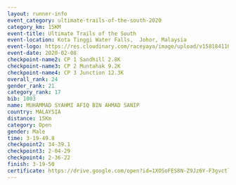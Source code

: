 ```yaml
--- 
layout: runner-info 
event_category: ultimate-trails-of-the-south-2020 
category_km: 15KM 
event-title: Ultimate Trails of the South 
event-location: Kota Tinggi Water Falls,  Johor, Malaysia 
event-logo: https://res.cloudinary.com/raceyaya/image/upload/v1581841103/logo/2020/ultimate-trails-2020_i93dfj.jpg 
event-date: 2020-02-08 
checkpoint-name2: CP 1 Sandhill 2.8K 
checkpoint-name3: CP 2 Muntahak 9.2K 
checkpoint-name4: CP 3 Junction 12.3K 
overall_rank: 24
gender_rank: 21
category_rank: 17
bib: 1003
name: MUHAMMAD SYAHMI AFIQ BIN AHMAD SANIP
country: MALAYSIA
distance: 15Km
category: Open
gender: Male
time: 3-19-49.8
checkpoint2: 34-39.1
checkpoint3: 2-04-29
checkpoint4: 2-36-22
finish: 3-19-50
certificate: https://drive.google.com/open?id=1XOSoFES8N-Z9Jz6Y-F3gvctlw0BRUNs-
--- 
```


